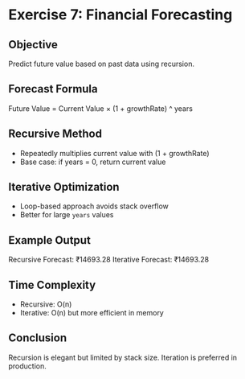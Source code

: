  # Exercise 7: Financial Forecasting

## Objective
Predict future value based on past data using recursion.

## Forecast Formula
Future Value = Current Value × (1 + growthRate) ^ years

## Recursive Method
- Repeatedly multiplies current value with (1 + growthRate)
- Base case: if years = 0, return current value

## Iterative Optimization
- Loop-based approach avoids stack overflow
- Better for large `years` values

## Example Output
Recursive Forecast: ₹14693.28
Iterative Forecast: ₹14693.28

## Time Complexity
- Recursive: O(n)
- Iterative: O(n) but more efficient in memory

## Conclusion
Recursion is elegant but limited by stack size. Iteration is preferred in production.
